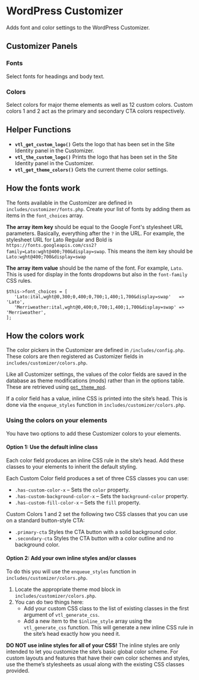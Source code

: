 # WordPress Customizer

Adds font and color settings to the WordPress Customizer.

## Customizer Panels

### Fonts

Select fonts for headings and body text.

### Colors

Select colors for major theme elements as well as 12 custom colors. Custom colors 1 and 2 act as the primary and secondary CTA colors respectively.

## Helper Functions

* **`vtl_get_custom_logo()`** Gets the logo that has been set in the Site Identity panel in the Customizer.
* **`vtl_the_custom_logo()`** Prints the logo that has been set in the Site Identity panel in the Customizer.
* **`vtl_get_theme_colors()`** Gets the current theme color settings.

## How the fonts work

The fonts available in the Customizer are defined in `includes/customizer/fonts.php`. Create your list of fonts by adding them as items in the `font_choices` array.

**The array item key** should be equal to the Google Font's stylesheet URL parameters. Basically, everything after the `?` in the URL. For example, the stylesheet URL for Lato Regular and Bold is `https://fonts.googleapis.com/css2?family=Lato:wght@400;700&display=swap`. This means the item key should be `Lato:wght@400;700&display=swap`

**The array item value** should be the name of the font. For example, `Lato`. This is used for display in the fonts dropdowns but also in the `font-family` CSS rules.

```
$this->font_choices = [
   'Lato:ital,wght@0,300;0,400;0,700;1,400;1,700&display=swap'   => 'Lato',
   'Merriweather:ital,wght@0,400;0,700;1,400;1,700&display=swap' => 'Merriweather',
];
```

## How the colors work

The color pickers in the Customizer are defined in `/includes/config.php`. These colors are then registered as Customizer fields in `includes/customizer/colors.php`.

Like all Customizer settings, the values of the color fields are saved in the database as theme modifications (mods) rather than in the options table. These are retrieved using [`get_theme_mod`](https://developer.wordpress.org/reference/functions/get_theme_mod/).

If a color field has a value, inline CSS is printed into the site’s head. This is done via the `enqueue_styles` function in `includes/customizer/colors.php`.

### Using the colors on your elements

You have two options to add these Customizer colors to your elements.

#### Option 1: Use the default inline class

Each color field produces an inline CSS rule in the site’s head. Add these classes to your elements to inherit the default styling.

Each Custom Color field produces a set of three CSS classes you can use:

* `.has-custom-color-x` – Sets the `color` property.
* `.has-custom-background-color-x` – Sets the `background-color` property.
* `.has-custom-fill-color-x` – Sets the `fill` property.

Custom Colors 1 and 2 set the following two CSS classes that you can use on a standard button-style CTA:

* `.primary-cta` Styles the CTA button with a solid background color.
* `.secondary-cta` Styles the CTA button with a color outline and no background color.

#### Option 2: Add your own inline styles and/or classes

To do this you will use the `enqueue_styles` function in `includes/customizer/colors.php`.

1. Locate the appropriate theme mod block in `includes/customizer/colors.php`.
2. You can do two things here:
   * Add your custom CSS class to the list of existing classes in the first argument of `vtl_generate_css`.
   * Add a new item to the `$inline_style` array using the `vtl_generate_css` function. This will generate a new inline CSS rule in the site’s head exactly how you need it.

**DO NOT use inline styles for all of your CSS!** The inline styles are only intended to let you customize the site’s basic global color scheme. For custom layouts and features that have their own color schemes and styles, use the theme’s stylesheets as usual along with the existing CSS classes provided.
